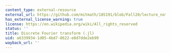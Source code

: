```yaml
---
content_type: external-resource
external_url: https://github.com/mitmath/18S191/blob/Fall20/lecture_notebooks/week13/dft.jl
has_external_license_warning: true
license: https://en.wikipedia.org/wiki/All_rights_reserved
status: ''
title: Discrete Fourier transform (.jl)
uid: a6339934-1d05-4bd7-8622-e8d7dde2eb99
wayback_url: ''
---
```

